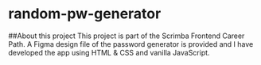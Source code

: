 # random-pw-generator

##About this project
This project is part of the Scrimba Frontend Career Path. A Figma design file of the password generator is provided and I have developed the app using HTML & CSS and vanilla JavaScript.

